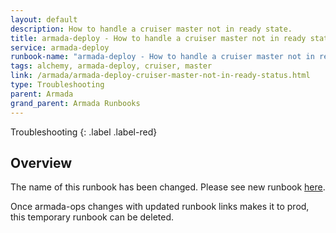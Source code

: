 ```yaml
---
layout: default
description: How to handle a cruiser master not in ready state.
title: armada-deploy - How to handle a cruiser master not in ready state.
service: armada-deploy
runbook-name: "armada-deploy - How to handle a cruiser master not in ready state."
tags: alchemy, armada-deploy, cruiser, master
link: /armada/armada-deploy-cruiser-master-not-in-ready-status.html
type: Troubleshooting
parent: Armada
grand_parent: Armada Runbooks
---
```


Troubleshooting
{: .label .label-red}

## Overview

The name of this runbook has been changed.  Please see new runbook [here](armada-deploy-cruiser-master-not-in-ready-status.html).

Once armada-ops changes with updated runbook links makes it to prod, this temporary runbook can be deleted.
